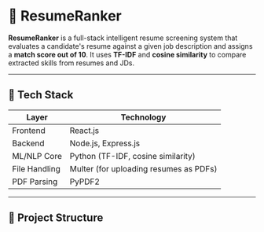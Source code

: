 # 🚀 ResumeRanker

**ResumeRanker** is a full-stack intelligent resume screening system that evaluates a candidate's resume against a given job description and assigns a **match score out of 10**. It uses **TF-IDF** and **cosine similarity** to compare extracted skills from resumes and JDs.

---

## 🔧 Tech Stack

| Layer       | Technology               |
|-------------|--------------------------|
| Frontend    | React.js                 |
| Backend     | Node.js, Express.js      |
| ML/NLP Core | Python (TF-IDF, cosine similarity) |
| File Handling | Multer (for uploading resumes as PDFs) |
| PDF Parsing | PyPDF2                   |

---

## 📁 Project Structure

